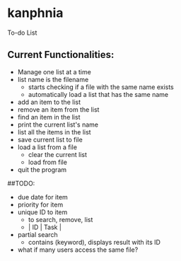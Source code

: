 # kanphnia
To-do List

## Current Functionalities:
* Manage one list at a time
* list name is the filename
  * starts checking if a file with the same name exists
  * automatically load a list that has the same name
* add an item to the list
* remove an item from the list
* find an item in the list
* print the current list's name
* list all the items in the list
* save current list to file
* load a list from a file
  * clear the current list
  * load from file
* quit the program

##TODO:
* due date for item
* priority for item
* unique ID to item
   - to search, remove, list
   - | ID | Task |
* partial search
   - contains (keyword), displays result with its ID
* what if many users access the same file?
